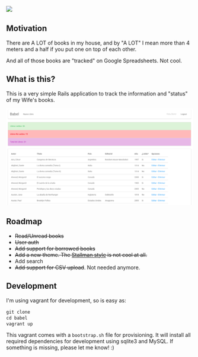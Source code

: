 ![](https://s-media-cache-ak0.pinimg.com/236x/7b/c2/fe/7bc2fe1f81c703e25755942d67de8fa4.jpg)

## Motivation

There are A LOT of books in my house, and by "A LOT" I mean more than 4 meters
and a half if you put one on top of each other.

And all of those books are "tracked" on Google Spreadsheets. Not cool.

## What is this?
This is a very simple Rails application to track the information and "status" of
my Wife's books.

![](https://github.com/boris/babel/blob/master/screenshot.png)

## Roadmap

- ~~Read/Unread books~~
- ~~User auth~~
- ~~Add support for borrowed books~~
- ~~Add a new theme. The [Stallman style](https://stallman.org) is not cool at
  all.~~
- Add search
- ~~Add support for CSV upload~~. Not needed anymore.

## Development
I'm using vagrant for development, so is easy as:
```
git clone 
cd babel
vagrant up
```

This vagrant comes with a `bootstrap.sh` file for provisioning. It will install
all required dependencies for development using sqlite3 and MySQL. If something
is missing, please let me know! :)
